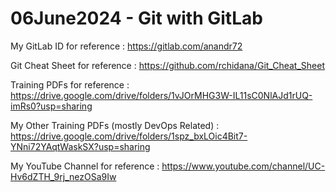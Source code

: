 # 06June2024 - Git with GitLab

My GitLab ID for reference : https://gitlab.com/anandr72 <br>

Git Cheat Sheet for reference : https://github.com/rchidana/Git_Cheat_Sheet <br>

Training PDFs for reference : https://drive.google.com/drive/folders/1vJOrMHG3W-IL11sC0NlAJd1rUQ-imRs0?usp=sharing <br>

My Other Training PDFs (mostly DevOps Related) : https://drive.google.com/drive/folders/1spz_bxLOic4Bit7-YNni72YAqtWaskSX?usp=sharing <br>

My YouTube Channel for reference : https://www.youtube.com/channel/UC-Hv6dZTH_9rj_nezOSa9Iw <br>
